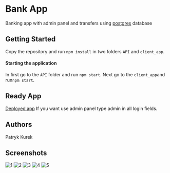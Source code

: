 
# Bank App
Banking app with admin panel and transfers using [postgres](https://www.postgresql.org/) database

  

## Getting Started
Copy the repository and run `npm install` in two folders `API` and `client_app`.

  

#### Starting the application
In first go to the `API` folder and run `npm start`.
Next go to the `client_app`and run`npm start`.

  

## Ready App
[Deployed app](https://bank-app-github-react.herokuapp.com/)
If you want use admin panel type admin in all login fields.

  

## Authors
Patryk Kurek

## Screenshots
![1](https://github.com/Patryk404/Bank-app/blob/master/screenshots/1.PNG?raw=true)
![2](https://github.com/Patryk404/Bank-app/blob/master/screenshots/2.PNG?raw=true)
![3](https://github.com/Patryk404/Bank-app/blob/master/screenshots/3.PNG?raw=true)
![4](https://github.com/Patryk404/Bank-app/blob/master/screenshots/4.PNG?raw=true)
![5](https://github.com/Patryk404/Bank-app/blob/master/screenshots/5.PNG?raw=true)